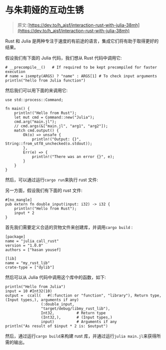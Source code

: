 # 与朱莉娅的互动生锈

> 原文:[https://dev.to/h_ajsf/interaction-rust-with-julia-38mh](https://dev.to/h_ajsf/interaction-rust-with-julia-38mh)

Rust 和 Julia 是两种专注于速度的有前途的语言，集成它们将有助于取得更好的结果。

假设我们有下面的 Julia 代码，我们想从 Rust 代码中调用它:

```
# __precompile__()   # If required to be kept precompiled for faster execution
# name = isempty(ARGS) ? "name" : ARGS[1] # To check input arguments
println("hello from Julia function") 
```

然后我们可以用下面的来调用它:

```
use std::process::Command;

fn main() {
    println!("Hello from Rust");
    let mut cmd = Command::new("Julia");
    cmd.arg("main.jl");
    // cmd.args(&["main.jl", "arg1", "arg2"]);
    match cmd.output() {
        Ok(o) => unsafe {
            println!("Output: {}", String::from_utf8_unchecked(o.stdout));
        },
        Err(e) => {
            println!("There was an error {}", e);
        }
    }
} 
```

然后，可以通过运行`cargo run`来执行 rust 文件:

另一方面，假设我们有下面的 rust 文件:

```
#[no_mangle]
pub extern fn double_input(input: i32) -> i32 {
    println!("Hello from Rust");
    input * 2
} 
```

首先我们需要定义合适的货物文件来创建库，并调用`cargo build` :

```
[package]
name = "julia_call_rust"
version = "1.0.0"
authors = ["hasan yousef]

[lib]
name = "my_rust_lib"
crate-type = ["dylib"] 
```

然后可以从 Julia 代码中调用这个库中的函数，如下:

```
println("Hello from Julia")
input = 10 #Int32(10)
output =  ccall(   #(:function or "function", "library"), Return type, (Input types,), arguments if any)
                (:double_input,
                "target/debug/libmy_rust_lib"),
                Int32,          # Return type
                (Int32,),       # (Input types,)
                input)          # Arguments if any
println("As result of $input * 2 is: $output") 
```

然后，通过运行`cargo build`来构建 rust 库，并通过运行`julia main.jl`来获得所需的输出。